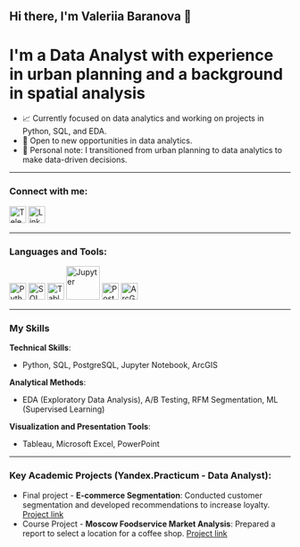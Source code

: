 ## Hi there, I'm Valeriia Baranova 👋

# I'm a Data Analyst with experience in urban planning and a background in spatial analysis

- 📈 Currently focused on data analytics and working on projects in Python, SQL, and EDA.
- 🤝 Open to new opportunities in data analytics.
- 🌟 Personal note: I transitioned from urban planning to data analytics to make data-driven decisions.

---

### Connect with me:
[<img src="https://img.icons8.com/color/48/000000/telegram-app.png" alt="Telegram" width="30"/>](https://t.me/inlightwithu)
[<img src="https://img.icons8.com/color/48/000000/linkedin.png" alt="LinkedIn" width="30"/>](https://www.linkedin.com/in/valeriia-baranova-3b15a29b/)

---

### Languages and Tools:
<span>
    <img src="https://img.icons8.com/color/48/000000/python.png" alt="Python" width="30"/>
    <img src="https://img.icons8.com/color/48/000000/sql.png" alt="SQL" width="30"/>
    <img src="https://img.icons8.com/color/48/000000/tableau-software.png" alt="Tableau" width="30"/>
    <img src="https://icon-icons.com/icons2/2107/PNG/512/file_type_jupyter_icon_130494.png" alt="Jupyter" width="60"/>
    <img src="https://img.icons8.com/color/48/000000/postgreesql.png" alt="PostgreSQL" width="30"/>
    <img src="https://iconlogovector.com/uploads/images/2024/11/lg-6728bd4f89958-ArcGIS.webp" alt="ArcGIS" width="30"/> 
</span>


---

### My Skills

**Technical Skills**:
- Python, SQL, PostgreSQL, Jupyter Notebook, ArcGIS

**Analytical Methods**:
- EDA (Exploratory Data Analysis), A/B Testing, RFM Segmentation, ML (Supervised Learning)

**Visualization and Presentation Tools**:
- Tableau, Microsoft Excel, PowerPoint

---

### Key Academic Projects (Yandex.Practicum - Data Analyst):
- Final project - **E-commerce Segmentation**: Conducted customer segmentation and developed recommendations to increase loyalty. [Project link](#)
- Course Project - **Moscow Foodservice Market Analysis**: Prepared a report to select a location for a coffee shop. [Project link](#)
